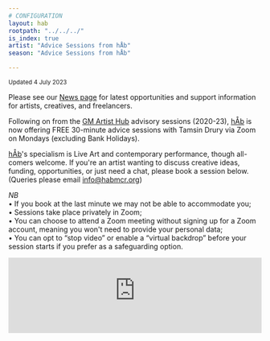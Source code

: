 ```yaml
---
# CONFIGURATION
layout: hab
rootpath: "../../../"
is_index: true
artist: "Advice Sessions from hÅb"
season: "Advice Sessions from hÅb"

---
```

<small>Updated 4 July 2023</small>        
        
Please see our [News page](/news/#artists) for latest opportunities and support information for artists, creatives, and freelancers.         
        
Following on from the <a href="https://gm-artisthub.co.uk" target="_blank">GM Artist Hub</a> advisory sessions (2020-23), [hÅb](/hab) is now offering FREE 30-minute advice sessions with Tamsin Drury via Zoom on Mondays (excluding Bank Holidays).         
           
[hÅb](/hab)'s specialism is Live Art and contemporary performance, though all-comers welcome. If you're an artist wanting to discuss creative ideas, funding, opportunities, or just need a chat, please book a session below. (Queries please email <a href="mailto:info@habmcr.org">info@habmcr.org</a>)          
        
*NB*<br>• If you book at the last minute we may not be able to accommodate you;<br>• Sessions take place privately in Zoom;<br>• You can choose to attend a Zoom meeting without signing up for a Zoom account, meaning you won't need to provide your personal data;<br>• You can opt to “stop video” or enable a “virtual backdrop” before your session starts if you prefer as a safeguarding option.          
            
<iframe src="https://app.squarespacescheduling.com/schedule.php?owner=" title="Schedule Appointment" width="100%" frameBorder="0"></iframe><script src="https://embed.acuityscheduling.com/js/embed.js" type="text/javascript"></script>         
